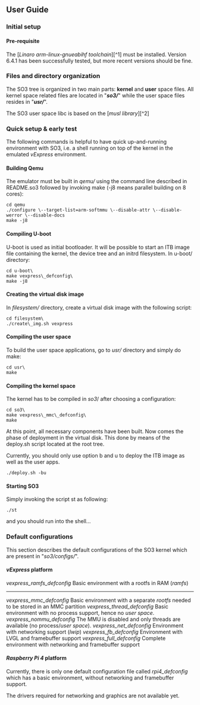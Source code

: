 User Guide
----------

### Initial setup

#### Pre-requisite

The [*Linaro arm-linux-gnueabihf toolchain*][^1] must be installed. Version 6.4.1 has been successfully tested, but more recent versions should be fine.

### Files and directory organization

The SO3 tree is organized in two main parts: **kernel** and **user** space files. All kernel space related files are located in "***so3/***" while the user space files resides in "***usr/***".

The SO3 user space libc is based on the [*musl library*][^2]

### Quick setup & early test

The following commands is helpful to have quick up-and-running environment with SO3, i.e. a shell running on top of the kernel in the emulated *vExpress* environment.

#### Building Qemu

The emulator must be built in *qemu/* using the command line described in README.so3 followed by invoking make (-j8 means parallel building on 8 cores):
```
cd qemu
./configure \--target-list=arm-softmmu \--disable-attr \--disable-werror \--disable-docs
make -j8
```

#### Compiling U-boot

U-boot is used as initial bootloader. It will be possible to start an ITB image file containing the kernel, the device tree and an initrd filesystem. In u-boot/ directory:

```
cd u-boot\
make vexpress\_defconfig\
make -j8
```

#### Creating the virtual disk image

In *filesystem/* directory, create a virtual disk image with the following script:

```
cd filesystem\
./create\_img.sh vexpress
```

#### Compiling the user space

To build the user space applications, go to *usr/* directory and simply do make:

```
cd usr\
make
```

#### Compiling the kernel space

The kernel has to be compiled in *so3*/ after choosing a configuration:

```
cd so3\
make vexpress\_mmc\_defconfig\
make
```

At this point, all necessary components have been built. Now comes the phase of deployment in the virtual disk. This done by means of the deploy.sh script located at the root tree.

Currently, you should only use option b and u to deploy the ITB image as well as the user apps.

```
./deploy.sh -bu
```

#### Starting SO3

Simply invoking the script st as following:

```
./st
```

and you should run into the shell...

### Default configurations

This section describes the default configurations of the SO3 kernel which are present in "*so3/configs/*".

#### *vExpress* platform

  *vexpress\_ramfs\_defconfig*    Basic environment with a rootfs in RAM (*ramfs*)
  ------------------------------- ------------------------------------------------------------------------------------
  *vexpress\_mmc\_defconfig*      Basic environment with a separate *rootfs* needed to be stored in an MMC partition
  *vexpress\_thread\_defconfig*   Basic environment with no process support, hence no *user space*.
  *vexpress\_nommu\_defconfig*    The MMU is disabled and only threads are available (no process/*user space*).
  *vexpress\_net\_defconfig*      Environment with networking support (*lwip*)
  *vexpress\_fb\_defconfig*       Environment with LVGL and framebuffer support
  *vexpress\_full\_defconfig*     Complete environment with networking and framebuffer support

#### *Raspberry Pi 4* platform

Currently, there is only one default configuration file called *rpi4\_defconfig* which has a basic environment, without networking and framebuffer support.

The drivers required for networking and graphics are not available yet.
